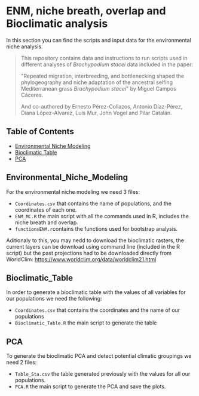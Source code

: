 # ENM, niche breath, overlap and Bioclimatic analysis

In this section you can find the scripts and input data for the environmental niche analysis.

> This repository contains data and instructions to run scripts used in different analyses of *Brachypodium stacei* data included in the paper:
>
> "Repeated migration, interbreeding, and bottlenecking  shaped the phylogeography and niche adaptation of the ancestral selfing Mediterranean grass *Brachypodium stacei*" by Miguel Campos Cáceres.
>
> And co-authored by Ernesto Pérez-Collazos, Antonio Díaz-Pérez, Diana López-Alvarez, Luis Mur, John Vogel and Pilar Catalán. 

## Table of Contents
* [Environmental Niche Modeling](#environmental_niche_modeling)
* [Bioclimatic Table](#bioclimatic_table)
* [PCA](#pca)

## Environmental_Niche_Modeling
For the environmental niche modeling we need 3 files: 
- `Coordinates.csv` that contains the name of populations, and the coordinates of each one.
- `ENM_MC.R` the main script with all the commands used in R, includes the niche breath and overlap.
- `functionsENM.r`contains the functions used for bootstrap analysis.

Aditionaly to this, you may nedd to download the bioclimatic rasters, the current layers can be download using command line (included in the R script) but the past projections had to be downloaded directly from WorldClim:
https://www.worldclim.org/data/worldclim21.html

## Bioclimatic_Table
In order to generate a bioclimatic table with the values of all variables for our populations we need the following:
- `Coordinates.csv` that contains the coordinates and the name of our populations
- `Bioclimatic_Table.R` the main script to generate the table

## PCA
To generate the bioclimatic PCA and detect potential climatic groupings we need 2 files:
- `Table_Sta.csv` the table generated previously with the values for all our populations.
- `PCA.R` the main script to generate the PCA and save the plots.
